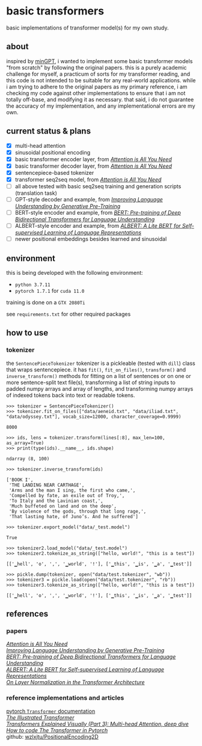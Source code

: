# basic transformers

basic implementations of transformer model(s) for my own study.

## about

inspired by [minGPT](https://github.com/karpathy/minGPT), i wanted to implement some basic transformer models "from scratch" by following the original papers. this is a purely academic challenge for myself, a practicum of sorts for my transformer reading, and this code is not intended to be suitable for any real-world applications. while i am trying to adhere to the original papers as my primary reference, i am checking my code against other implementations to ensure that i am not totally off-base, and modifying it as necessary. that said, i do not guarantee the accuracy of my implementation, and any implementational errors are my own.

## current status & plans

- [x] multi-head attention
- [x] sinusoidal positional encoding
- [x] basic transformer encoder layer, from [*Attention is All You Need*](https://arxiv.org/abs/1706.03762)
- [x] basic transformer decoder layer, from [*Attention is All You Need*](https://arxiv.org/abs/1706.03762)
- [x] sentencepiece-based tokenizer
- [x] transformer seq2seq model, from [*Attention is All You Need*](https://arxiv.org/abs/1706.03762)
- [ ] all above tested with basic seq2seq training and generation scripts (translation task)
- [ ] GPT-style decoder and example, from [*Improving Language Understanding
by Generative Pre-Training*](https://s3-us-west-2.amazonaws.com/openai-assets/research-covers/language-unsupervised/language_understanding_paper.pdf)
- [ ] BERT-style encoder and example, from [*BERT: Pre-training of Deep Bidirectional Transformers for Language Understanding*](https://arxiv.org/abs/1810.04805)
- [ ] ALBERT-style encoder and example, from [*ALBERT: A Lite BERT for Self-supervised Learning of Language Representations*](https://arxiv.org/abs/1909.11942)
- [ ] newer positional embeddings besides learned and sinusoidal

## environment

this is being developed with the following environment:

- `python 3.7.11`
- `pytorch 1.7.1` for `cuda 11.0`

training is done on a `GTX 2080Ti`

see `requirements.txt` for other required packages

## how to use

### tokenizer

the `SentencePieceTokenizer` tokenizer is a pickleable (tested with `dill`) class that wraps sentencepiece. it has `fit()`, `fit_on_files()`, `transform()` and `inverse_transform()` methods for fitting on a list of sentences or on one or more sentence-split text file(s), transforming a list of string inputs to padded numpy arrays and array of lengths, and transforming numpy arrays of indexed tokens back into text or readable tokens.

```
>>> tokenizer = SentencePieceTokenizer()
>>> tokenizer.fit_on_files(["data/aeneid.txt", "data/iliad.txt", "data/odyssey.txt"], vocab_size=12000, character_coverage=0.9999)

8000

>>> ids, lens = tokenizer.transform(lines[:8], max_len=100, as_array=True)
>>> print(type(ids).__name__, ids.shape)

ndarray (8, 100)

>>> tokenizer.inverse_transform(ids)

['BOOK I',
 'THE LANDING NEAR CARTHAGE',
 'Arms and the man I sing, the first who came,',
 'Compelled by fate, an exile out of Troy,',
 'To Italy and the Lavinian coast,',
 'Much buffeted on land and on the deep',
 'By violence of the gods, through that long rage,',
 'That lasting hate, of Juno’s. And he suffered']
 
>>> tokenizer.export_model("data/_test.model")

True

>>> tokenizer2.load_model("data/_test.model")
>>> tokenizer2.tokenize_as_string(["hello, world!", "this is a test"])

[['▁hell', 'o', ',', '▁world', '!'], ['▁this', '▁is', '▁a', '▁test']]

>>> pickle.dump(tokenizer, open("data/test.tokenizer", "wb"))
>>> tokenizer3 = pickle.load(open("data/test.tokenizer", "rb"))
>>> tokenizer3.tokenize_as_string(["hello, world!", "this is a test"])

[['▁hell', 'o', ',', '▁world', '!'], ['▁this', '▁is', '▁a', '▁test']]

```

## references

### papers

[*Attention is All You Need*](https://arxiv.org/abs/1706.03762)  
[*Improving Language Understanding
by Generative Pre-Training*](https://s3-us-west-2.amazonaws.com/openai-assets/research-covers/language-unsupervised/language_understanding_paper.pdf)  
[*BERT: Pre-training of Deep Bidirectional Transformers for Language Understanding*](https://arxiv.org/abs/1810.04805)  
[*ALBERT: A Lite BERT for Self-supervised Learning of Language Representations*](https://arxiv.org/abs/1909.11942)  
[*On Layer Normalization in the Transformer Architecture*](https://arxiv.org/abs/2002.04745)  

### reference implementations and articles

[pytorch `Transformer` documentation](https://pytorch.org/docs/stable/_modules/torch/nn/modules/transformer.html#Transformer)  
[*The Illustrated Transformer*](https://jalammar.github.io/illustrated-transformer/)  
[*Transformers Explained Visually (Part 3): Multi-head Attention, deep dive*](https://towardsdatascience.com/transformers-explained-visually-part-3-multi-head-attention-deep-dive-1c1ff1024853)  
[*How to code The Transformer in Pytorch*](https://towardsdatascience.com/how-to-code-the-transformer-in-pytorch-24db27c8f9ec#3fa3)  
github: [wzlxjtu/PositionalEncoding2D](https://github.com/wzlxjtu/PositionalEncoding2D)  